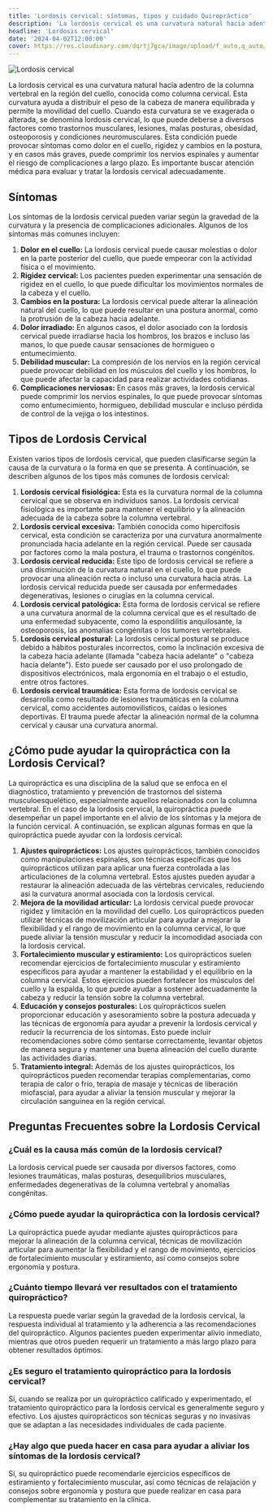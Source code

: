 ```yaml
---
title: 'Lordosis cervical: síntomas, tipos y cuidado Quiropráctico'
description: 'La lordosis cervical es una curvatura natural hacia adentro de la columna vertebral en la región del cuello, conocida como columna cervical.'
headline: 'Lordosis cervical'
date: '2024-04-02T12:00:00'
cover: https://res.cloudinary.com/dqrtj7gca/image/upload/f_auto,q_auto/v1/website/blog/lordosis-cervical
---
```

![Lordosis cervical](https://res.cloudinary.com/dqrtj7gca/image/upload/f_auto,q_auto/v1/website/blog/lordosis-cervical)

La lordosis cervical es una curvatura natural hacia adentro de la columna vertebral en la región del cuello, conocida como columna cervical. Esta curvatura ayuda a distribuir el peso de la cabeza de manera equilibrada y permite la movilidad del cuello. Cuando esta curvatura se ve exagerada o alterada, se denomina lordosis cervical, lo que puede deberse a diversos factores como trastornos musculares, lesiones, malas posturas, obesidad, osteoporosis y condiciones neuromusculares. Esta condición puede provocar síntomas como dolor en el cuello, rigidez y cambios en la postura, y en casos más graves, puede comprimir los nervios espinales y aumentar el riesgo de complicaciones a largo plazo. Es importante buscar atención médica para evaluar y tratar la lordosis cervical adecuadamente.

## Síntomas
Los síntomas de la lordosis cervical pueden variar según la gravedad de la curvatura y la presencia de complicaciones adicionales. Algunos de los síntomas más comunes incluyen:
1) **Dolor en el cuello:** La lordosis cervical puede causar molestias o dolor en la parte posterior del cuello, que puede empeorar con la actividad física o el movimiento.
2) **Rigidez cervical:** Los pacientes pueden experimentar una sensación de rigidez en el cuello, lo que puede dificultar los movimientos normales de la cabeza y el cuello.
3) **Cambios en la postura:** La lordosis cervical puede alterar la alineación natural del cuello, lo que puede resultar en una postura anormal, como la protrusión de la cabeza hacia adelante.
4) **Dolor irradiado:** En algunos casos, el dolor asociado con la lordosis cervical puede irradiarse hacia los hombros, los brazos e incluso las manos, lo que puede causar sensaciones de hormigueo o entumecimiento.
5) **Debilidad muscular:** La compresión de los nervios en la región cervical puede provocar debilidad en los músculos del cuello y los hombros, lo que puede afectar la capacidad para realizar actividades cotidianas.
6) **Complicaciones nerviosas:** En casos más graves, la lordosis cervical puede comprimir los nervios espinales, lo que puede provocar síntomas como entumecimiento, hormigueo, debilidad muscular e incluso pérdida de control de la vejiga o los intestinos.

## Tipos de Lordosis Cervical
Existen varios tipos de lordosis cervical, que pueden clasificarse según la causa de la curvatura o la forma en que se presenta. A continuación, se describen algunos de los tipos más comunes de lordosis cervical:
1) **Lordosis cervical fisiológica:** Esta es la curvatura normal de la columna cervical que se observa en individuos sanos. La lordosis cervical fisiológica es importante para mantener el equilibrio y la alineación adecuada de la cabeza sobre la columna vertebral.
2) **Lordosis cervical excesiva:** También conocida como hipercifosis cervical, esta condición se caracteriza por una curvatura anormalmente pronunciada hacia adelante en la región cervical. Puede ser causada por factores como la mala postura, el trauma o trastornos congénitos.
3) **Lordosis cervical reducida:** Este tipo de lordosis cervical se refiere a una disminución de la curvatura natural en el cuello, lo que puede provocar una alineación recta o incluso una curvatura hacia atrás. La lordosis cervical reducida puede ser causada por enfermedades degenerativas, lesiones o cirugías en la columna cervical.
4) **Lordosis cervical patológica:** Esta forma de lordosis cervical se refiere a una curvatura anormal de la columna cervical que es el resultado de una enfermedad subyacente, como la espondilitis anquilosante, la osteoporosis, las anomalías congénitas o los tumores vertebrales.
5) **Lordosis cervical postural:** La lordosis cervical postural se produce debido a hábitos posturales incorrectos, como la inclinación excesiva de la cabeza hacia adelante (llamada "cabeza hacia adelante" o "cabeza hacia delante"). Esto puede ser causado por el uso prolongado de dispositivos electrónicos, mala ergonomía en el trabajo o el estudio, entre otros factores.
6) **Lordosis cervical traumática:** Esta forma de lordosis cervical se desarrolla como resultado de lesiones traumáticas en la columna cervical, como accidentes automovilísticos, caídas o lesiones deportivas. El trauma puede afectar la alineación normal de la columna cervical y causar una curvatura anormal.

## ¿Cómo pude ayudar la quiropráctica con la Lordosis Cervical?
La quiropráctica es una disciplina de la salud que se enfoca en el diagnóstico, tratamiento y prevención de trastornos del sistema musculoesquelético, especialmente aquellos relacionados con la columna vertebral. En el caso de la lordosis cervical, la quiropráctica puede desempeñar un papel importante en el alivio de los síntomas y la mejora de la función cervical. A continuación, se explican algunas formas en que la quiropráctica puede ayudar con la lordosis cervical:
1) **Ajustes quiroprácticos:** Los ajustes quiroprácticos, también conocidos como manipulaciones espinales, son técnicas específicas que los quiroprácticos utilizan para aplicar una fuerza controlada a las articulaciones de la columna vertebral. Estos ajustes pueden ayudar a restaurar la alineación adecuada de las vértebras cervicales, reduciendo así la curvatura anormal asociada con la lordosis cervical.
2) **Mejora de la movilidad articular:** La lordosis cervical puede provocar rigidez y limitación en la movilidad del cuello. Los quiroprácticos pueden utilizar técnicas de movilización articular para ayudar a mejorar la flexibilidad y el rango de movimiento en la columna cervical, lo que puede aliviar la tensión muscular y reducir la incomodidad asociada con la lordosis cervical.
3) **Fortalecimiento muscular y estiramiento:** Los quiroprácticos suelen recomendar ejercicios de fortalecimiento muscular y estiramiento específicos para ayudar a mantener la estabilidad y el equilibrio en la columna cervical. Estos ejercicios pueden fortalecer los músculos del cuello y la espalda, lo que puede ayudar a sostener adecuadamente la cabeza y reducir la tensión sobre la columna vertebral.
4) **Educación y consejos posturales:** Los quiroprácticos suelen proporcionar educación y asesoramiento sobre la postura adecuada y las técnicas de ergonomía para ayudar a prevenir la lordosis cervical y reducir la recurrencia de los síntomas. Esto puede incluir recomendaciones sobre cómo sentarse correctamente, levantar objetos de manera segura y mantener una buena alineación del cuello durante las actividades diarias.
5) **Tratamiento integral:** Además de los ajustes quiroprácticos, los quiroprácticos pueden recomendar terapias complementarias, como terapia de calor o frío, terapia de masaje y técnicas de liberación miofascial, para ayudar a aliviar la tensión muscular y mejorar la circulación sanguínea en la región cervical.

## Preguntas Frecuentes sobre la Lordosis Cervical
### ¿Cuál es la causa más común de la lordosis cervical?
La lordosis cervical puede ser causada por diversos factores, como lesiones traumáticas, malas posturas, desequilibrios musculares, enfermedades degenerativas de la columna vertebral y anomalías congénitas.

### ¿Cómo puede ayudar la quiropráctica con la lordosis cervical?
La quiropráctica puede ayudar mediante ajustes quiroprácticos para mejorar la alineación de la columna cervical, técnicas de movilización articular para aumentar la flexibilidad y el rango de movimiento, ejercicios de fortalecimiento muscular y estiramiento, así como consejos sobre ergonomía y postura.

### ¿Cuánto tiempo llevará ver resultados con el tratamiento quiropráctico?
La respuesta puede variar según la gravedad de la lordosis cervical, la respuesta individual al tratamiento y la adherencia a las recomendaciones del quiropráctico. Algunos pacientes pueden experimentar alivio inmediato, mientras que otros pueden requerir un tratamiento a más largo plazo para obtener resultados óptimos.

### ¿Es seguro el tratamiento quiropráctico para la lordosis cervical?
Sí, cuando se realiza por un quiropráctico calificado y experimentado, el tratamiento quiropráctico para la lordosis cervical es generalmente seguro y efectivo. Los ajustes quiroprácticos son técnicas seguras y no invasivas que se adaptan a las necesidades individuales de cada paciente.

### ¿Hay algo que pueda hacer en casa para ayudar a aliviar los síntomas de la lordosis cervical?
Sí, su quiropráctico puede recomendarle ejercicios específicos de estiramiento y fortalecimiento muscular, así como técnicas de relajación y consejos sobre ergonomía y postura que puede realizar en casa para complementar su tratamiento en la clínica.
